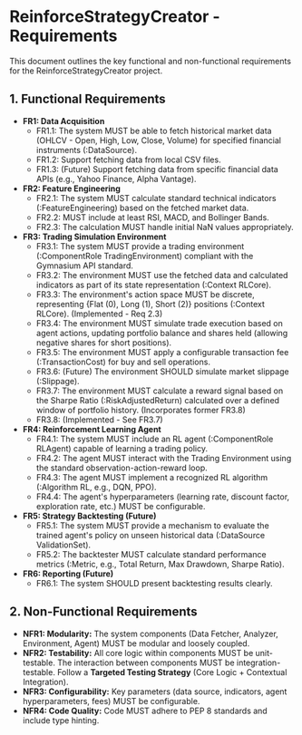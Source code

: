 # ReinforceStrategyCreator - Requirements

This document outlines the key functional and non-functional requirements for the ReinforceStrategyCreator project.

## 1. Functional Requirements

*   **FR1: Data Acquisition**
    *   FR1.1: The system MUST be able to fetch historical market data (OHLCV - Open, High, Low, Close, Volume) for specified financial instruments (:DataSource).
    *   FR1.2: Support fetching data from local CSV files.
    *   FR1.3: (Future) Support fetching data from specific financial data APIs (e.g., Yahoo Finance, Alpha Vantage).
*   **FR2: Feature Engineering**
    *   FR2.1: The system MUST calculate standard technical indicators (:FeatureEngineering) based on the fetched market data.
    *   FR2.2: MUST include at least RSI, MACD, and Bollinger Bands.
    *   FR2.3: The calculation MUST handle initial NaN values appropriately.
*   **FR3: Trading Simulation Environment**
    *   FR3.1: The system MUST provide a trading environment (:ComponentRole TradingEnvironment) compliant with the Gymnasium API standard.
    *   FR3.2: The environment MUST use the fetched data and calculated indicators as part of its state representation (:Context RLCore).
    *   FR3.3: The environment's action space MUST be discrete, representing {Flat (0), Long (1), Short (2)} positions (:Context RLCore). (Implemented - Req 2.3)
    *   FR3.4: The environment MUST simulate trade execution based on agent actions, updating portfolio balance and shares held (allowing negative shares for short positions).
    *   FR3.5: The environment MUST apply a configurable transaction fee (:TransactionCost) for buy and sell operations.
    *   FR3.6: (Future) The environment SHOULD simulate market slippage (:Slippage).
    *   FR3.7: The environment MUST calculate a reward signal based on the Sharpe Ratio (:RiskAdjustedReturn) calculated over a defined window of portfolio history. (Incorporates former FR3.8)
    *   FR3.8: (Implemented - See FR3.7)
*   **FR4: Reinforcement Learning Agent**
    *   FR4.1: The system MUST include an RL agent (:ComponentRole RLAgent) capable of learning a trading policy.
    *   FR4.2: The agent MUST interact with the Trading Environment using the standard observation-action-reward loop.
    *   FR4.3: The agent MUST implement a recognized RL algorithm (:Algorithm RL, e.g., DQN, PPO).
    *   FR4.4: The agent's hyperparameters (learning rate, discount factor, exploration rate, etc.) MUST be configurable.
*   **FR5: Strategy Backtesting (Future)**
    *   FR5.1: The system MUST provide a mechanism to evaluate the trained agent's policy on unseen historical data (:DataSource ValidationSet).
    *   FR5.2: The backtester MUST calculate standard performance metrics (:Metric, e.g., Total Return, Max Drawdown, Sharpe Ratio).
*   **FR6: Reporting (Future)**
    *   FR6.1: The system SHOULD present backtesting results clearly.

## 2. Non-Functional Requirements

*   **NFR1: Modularity:** The system components (Data Fetcher, Analyzer, Environment, Agent) MUST be modular and loosely coupled.
*   **NFR2: Testability:** All core logic within components MUST be unit-testable. The interaction between components MUST be integration-testable. Follow a **Targeted Testing Strategy** (Core Logic + Contextual Integration).
*   **NFR3: Configurability:** Key parameters (data source, indicators, agent hyperparameters, fees) MUST be configurable.
*   **NFR4: Code Quality:** Code MUST adhere to PEP 8 standards and include type hinting.